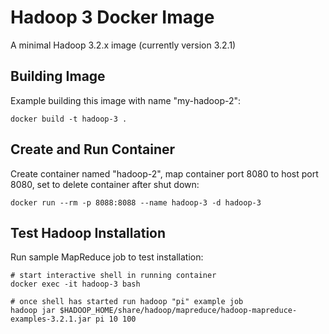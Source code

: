 # Hadoop 3 Docker Image
A minimal Hadoop 3.2.x image (currently version 3.2.1)

## Building Image
Example building this image with name "my-hadoop-2":

    docker build -t hadoop-3 .

## Create and Run Container
Create container named "hadoop-2", map container port 8080 to host port 8080, set to delete container after shut down:
   
    docker run --rm -p 8088:8088 --name hadoop-3 -d hadoop-3

## Test Hadoop Installation
Run sample MapReduce job to test installation:

    # start interactive shell in running container
    docker exec -it hadoop-3 bash

    # once shell has started run hadoop "pi" example job
    hadoop jar $HADOOP_HOME/share/hadoop/mapreduce/hadoop-mapreduce-examples-3.2.1.jar pi 10 100

